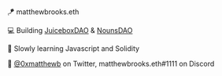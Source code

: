🪁 matthewbrooks.eth

💻 Building <a href="https://juicebox.money/">JuiceboxDAO</a> & <a href="https://nouns.wtf/">NounsDAO</a>

🌌 Slowly learning Javascript and Solidity

🔗 <a href="https://twitter.com/0xmatthewb">@0xmatthewb</a> on Twitter, matthewbrooks.eth#1111 on Discord
